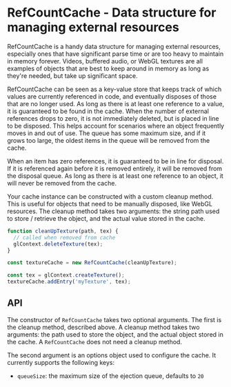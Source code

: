 # RefCountCache - Data structure for managing external resources

RefCountCache is a handy data structure for managing external resources,
especially ones that have significant parse time or are too heavy to maintain
in memory forever. Videos, buffered audio, or WebGL textures are all examples
of objects that are best to keep around in memory as long as they're needed, but
take up significant space.

RefCountCache can be seen as a key-value store that keeps track of which values
are currently referenced in code, and eventually disposes of those that are no
longer used. As long as there is at least one reference to a value, it is
guaranteed to be found in the cache. When the number of external references
drops to zero, it is not immediately deleted, but is placed in line to be
disposed. This helps account for scenarios where an object frequently moves
in and out of use. The queue has some maximum size, and if it grows too large,
the oldest items in the queue will be removed from the cache.

When an item has zero references, it is guaranteed to be in line for disposal.
If it is referenced again before it is removed entirely, it will be removed from
the disposal queue. As long as there is at least one reference to an object, it
will never be removed from the cache.

Your cache instance can be constructed with a custom cleanup method. This is
useful for objects that need to be manually disposed, like WebGL resources. The
cleanup method takes two arguments: the string path used to store / retrieve the
object, and the actual value stored in the cache.

```js
function cleanUpTexture(path, tex) {
  // called when removed from cache
  glContext.deleteTexture(tex);
}

const textureCache = new RefCountCache(cleanUpTexture);

const tex = glContext.createTexture();
textureCache.addEntry('myTexture', tex);
```

## API

The constructor of `RefCountCache` takes two optional arguments. The first is
the cleanup method, described above. A cleanup method takes two arguments: the
path used to store the object, and the actual object stored in the cache. A
`RefCountCache` does not need a cleanup method.

The second argument is an options object used to configure the cache. It
currently supports the following keys:

 - `queueSize`: the maximum size of the ejection queue, defaults to `20`
